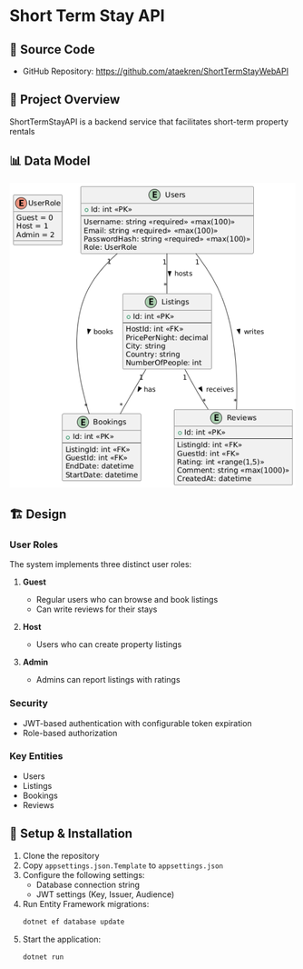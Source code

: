# Short Term Stay API

## 🔗 Source Code

- GitHub Repository: https://github.com/ataekren/ShortTermStayWebAPI

## 🎯 Project Overview

ShortTermStayAPI is a backend service that facilitates short-term property rentals

## 📊 Data Model

![ER](https://github.com/ataekren/ShortTermStayWebAPI/blob/master/ER.png?raw=true)

## 🏗 Design

### User Roles

The system implements three distinct user roles:

1. **Guest**
   - Regular users who can browse and book listings
   - Can write reviews for their stays

2. **Host**
   - Users who can create property listings

3. **Admin**
   - Admins can report listings with ratings

### Security

- JWT-based authentication with configurable token expiration
- Role-based authorization


### Key Entities

- Users
- Listings
- Bookings
- Reviews

## 🚀 Setup & Installation

1. Clone the repository
2. Copy `appsettings.json.Template` to `appsettings.json`
3. Configure the following settings:
   - Database connection string
   - JWT settings (Key, Issuer, Audience)
4. Run Entity Framework migrations:
   ```bash
   dotnet ef database update
   ```
5. Start the application:
   ```bash
   dotnet run
   ```
